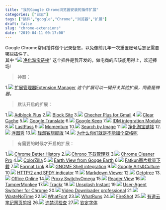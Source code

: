 ```yaml
---
title: "我的Google Chrome浏览器安装的插件扩展"
categories: ["日志"]
tags: ["插件","google","Chrome","浏览器","扩展"]
draft: false
slug: "chrome-extensions"
date: "2019-04-11 00:17:00"
---
```


Google Chrome常用插件做个记录备忘，以免像前几年一次重置账号后忘记需要哪些插件了。  
其中 “<img src="https://cdn.jsdelivr.net/gh/eallion/eallion.github.io@gh-pages/images/2019/04/11/pic_012.png"> [净化淘宝链接](https://chrome.google.com/webstore/detail/npokdddpckpfhlecbgmplgcidebjmkfm)” 这个插件是我开发的，做电商的应该能用得上，欢迎捧场!

> 神器：

1.<img src="https://cdn.jsdelivr.net/gh/eallion/eallion.github.io@gh-pages/images/2019/04/11/pic_001.png"> [扩展管理器Extension Manager](https://chrome.google.com/webstore/detail/gjldcdngmdknpinoemndlidpcabkggco)
*这个扩展可以一键开关其他扩展，简直是神器。*

> 默认开启的扩展：

1.<img src="https://cdn.jsdelivr.net/gh/eallion/eallion.github.io@gh-pages/images/2019/04/11/pic_002.png"> [Adblock Plus](https://chrome.google.com/webstore/detail/cfhdojbkjhnklbpkdaibdccddilifddb)
2.<img src="https://cdn.jsdelivr.net/gh/eallion/eallion.github.io@gh-pages/images/2019/04/11/pic_003.png"> [Block Site](https://chrome.google.com/webstore/detail/eiimnmioipafcokbfikbljfdeojpcgbh)
3.<img src="https://cdn.jsdelivr.net/gh/eallion/eallion.github.io@gh-pages/images/2019/04/11/pic_004.png"> [Checher Plus for Gmail](https://chrome.google.com/webstore/detail/oeopbcgkkoapgobdbedcemjljbihmemj)
4.<img src="https://cdn.jsdelivr.net/gh/eallion/eallion.github.io@gh-pages/images/2019/04/11/pic_005.png"> [Clear Cache](https://chrome.google.com/webstore/detail/cppjkneekbjaeellbfkmgnhonkkjfpdn)
5.<img src="https://cdn.jsdelivr.net/gh/eallion/eallion.github.io@gh-pages/images/2019/04/11/pic_006.png"> [Google Translate](https://chrome.google.com/webstore/detail/aapbdbdomjkkjkaonfhkkikfgjllcleb)
6.<img src="https://cdn.jsdelivr.net/gh/eallion/eallion.github.io@gh-pages/images/2019/04/11/pic_007.png"> [Google Keep](https://chrome.google.com/webstore/detail/lpcaedmchfhocbbapmcbpinfpgnhiddi)
7.<img src="https://cdn.jsdelivr.net/gh/eallion/eallion.github.io@gh-pages/images/2019/04/11/pic_008.png"> [IDM integration Module](https://chrome.google.com/webstore/detail/ngpampappnmepgilojfohadhhmbhlaek)
8.<img src="https://cdn.jsdelivr.net/gh/eallion/eallion.github.io@gh-pages/images/2019/04/11/pic_009.png"> [LastPass](https://chrome.google.com/webstore/detail/hdokiejnpimakedhajhdlcegeplioahd)
9.<img src="https://cdn.jsdelivr.net/gh/eallion/eallion.github.io@gh-pages/images/2019/04/11/pic_010.png"> [Momentum](https://chrome.google.com/webstore/detail/laookkfknpbbblfpciffpaejjkokdgca)
10.<img src="https://cdn.jsdelivr.net/gh/eallion/eallion.github.io@gh-pages/images/2019/04/11/pic_011.png"> [Search by Image](https://chrome.google.com/webstore/detail/dajedkncpodkggklbegccjpmnglmnflm)
11.<img src="https://cdn.jsdelivr.net/gh/eallion/eallion.github.io@gh-pages/images/2019/04/11/pic_012.png"> [净化淘宝链接](https://chrome.google.com/webstore/detail/npokdddpckpfhlecbgmplgcidebjmkfm)
12.<img src="https://cdn.jsdelivr.net/gh/eallion/eallion.github.io@gh-pages/images/2019/04/11/pic_013.png"> [浮图秀](https://chrome.google.com/webstore/detail/mgpdnhlllbpncjpgokgfogidhoegebod)
13.<img src="https://cdn.jsdelivr.net/gh/eallion/eallion.github.io@gh-pages/images/2019/04/11/pic_014.png"> [轻淘客旗舰版](http://www.qingtaoke.com/chajian)
14.<img src="https://cdn.jsdelivr.net/gh/eallion/eallion.github.io@gh-pages/images/2019/04/11/pic_015.png"> [为什么你们就是不能加个空格呢](https://chrome.google.com/webstore/detail/paphcfdffjnbcgkokihcdjliihicmbpd)

> 有需要的时候才开启的扩展：

1.<img src="https://cdn.jsdelivr.net/gh/eallion/eallion.github.io@gh-pages/images/2019/04/11/pic_016.png"> [Chrome Better History](https://chrome.google.com/webstore/detail/aadbaagbanfijdnflkhepgjmhlpppbad)
2.<img src="https://cdn.jsdelivr.net/gh/eallion/eallion.github.io@gh-pages/images/2019/04/11/pic_017.png"> [Chrono 下载管理器](https://chrome.google.com/webstore/detail/mciiogijehkdemklbdcbfkefimifhecn)
3.<img src="https://cdn.jsdelivr.net/gh/eallion/eallion.github.io@gh-pages/images/2019/04/11/pic_cc.png"> [Chrome Cleaner Pro](https://chrome.google.com/webstore/detail/ccjleegmemocfpghkhpjmiccjcacackp)
4.<img src="https://cdn.jsdelivr.net/gh/eallion/eallion.github.io@gh-pages/images/2019/04/11/pic_018.png"> [ColorZilla](https://chrome.google.com/webstore/detail/bhlhnicpbhignbdhedgjhgdocnmhomnp)
5.<img src="https://cdn.jsdelivr.net/gh/eallion/eallion.github.io@gh-pages/images/2019/04/11/pic_019.png"> [Earth View from Googe Earth](https://chrome.google.com/webstore/detail/bhloflhklmhfpedakmangadcdofhnnoh)
6.<img src="https://cdn.jsdelivr.net/gh/eallion/eallion.github.io@gh-pages/images/2019/04/11/pic_020.png"> [Fatkun图片批量下载](https://chrome.google.com/webstore/detail/nnjjahlikiabnchcpehcpkdeckfgnohf)
7.<img src="https://cdn.jsdelivr.net/gh/eallion/eallion.github.io@gh-pages/images/2019/04/11/pic_021.png"> [Format Link](https://chrome.google.com/webstore/detail/pocemhmkmchpgamlnocemnbhlcjcbjgg)
8.<img src="https://cdn.jsdelivr.net/gh/eallion/eallion.github.io@gh-pages/images/2019/04/11/pic_022.png"> [GNOME Shell integration](https://chrome.google.com/webstore/detail/gphhapmejobijbbhgpjhcjognlahblep)
9.<img src="https://cdn.jsdelivr.net/gh/eallion/eallion.github.io@gh-pages/images/2019/04/11/pic_023.png"> [Google Arts&Culture](https://chrome.google.com/webstore/detail/akimgimeeoiognljlfchpbkpfbmeapkh)
10.<img src="https://cdn.jsdelivr.net/gh/eallion/eallion.github.io@gh-pages/images/2019/04/11/pic_024.png"> [HTTP/2 and SPDY indicator](https://chrome.google.com/webstore/detail/mpbpobfflnpcgagjijhmgnchggcjblin)
11.<img src="https://cdn.jsdelivr.net/gh/eallion/eallion.github.io@gh-pages/images/2019/04/11/pic_025.png"> [Markdown Viewer](https://chrome.google.com/webstore/detail/ckkdlimhmcjmikdlpkmbgfkaikojcbjk)
12.<img src="https://cdn.jsdelivr.net/gh/eallion/eallion.github.io@gh-pages/images/2019/04/11/pic_026.png"> [Octotree](https://chrome.google.com/webstore/detail/bkhaagjahfmjljalopjnoealnfndnagc)
13.<img src="https://cdn.jsdelivr.net/gh/eallion/eallion.github.io@gh-pages/images/2019/04/11/pic_027.png"> [Office Online](https://chrome.google.com/webstore/detail/ndjpnladcallmjemlbaebfadecfhkepb)
14.<img src="https://cdn.jsdelivr.net/gh/eallion/eallion.github.io@gh-pages/images/2019/04/11/pic_028.png"> [Proxy SwitchyOmega](https://chrome.google.com/webstore/detail/padekgcemlokbadohgkifijomclgjgif)
15.<img src="https://cdn.jsdelivr.net/gh/eallion/eallion.github.io@gh-pages/images/2019/04/11/pic_029.png"> [Reader View](https://chrome.google.com/webstore/detail/ecabifbgmdmgdllomnfinbmaellmclnh)
16.<img src="https://cdn.jsdelivr.net/gh/eallion/eallion.github.io@gh-pages/images/2019/04/11/pic_030.png"> [TamperMonkey](https://chrome.google.com/webstore/detail/dhdgffkkebhmkfjojejmpbldmpobfkfo)
17.<img src="https://cdn.jsdelivr.net/gh/eallion/eallion.github.io@gh-pages/images/2019/04/11/pic_031.png"> [Trackr](https://chrome.google.com/webstore/detail/pccehhnicffhgffhdfgainipddlopmie)
18.<img src="https://cdn.jsdelivr.net/gh/eallion/eallion.github.io@gh-pages/images/2019/04/11/pic_032.png"> [Unsplash Instant](https://chrome.google.com/webstore/detail/pejkokffkapolfffcgbmdmhdelanoaih)
19.<img src="https://cdn.jsdelivr.net/gh/eallion/eallion.github.io@gh-pages/images/2019/04/11/pic_033.png"> [User-Agent Switcher for  Chrome](https://chrome.google.com/webstore/detail/djflhoibgkdhkhhcedjiklpkjnoahfmg)
20.<img src="https://cdn.jsdelivr.net/gh/eallion/eallion.github.io@gh-pages/images/2019/04/11/pic_034.png"> [Video Downloader professional](https://chrome.google.com/webstore/detail/elicpjhcidhpjomhibiffojpinpmmpil)
21.<img src="https://cdn.jsdelivr.net/gh/eallion/eallion.github.io@gh-pages/images/2019/04/11/pic_035.png"> [WasteNoTime](https://chrome.google.com/webstore/detail/enebomhlllfaccbelnjhfgblnalofhch)
22.<img src="https://cdn.jsdelivr.net/gh/eallion/eallion.github.io@gh-pages/images/2019/04/11/pic_036.png"> [WhatFont](https://chrome.google.com/webstore/detail/jabopobgcpjmedljpbcaablpmlmfcogm)
23.<img src="https://cdn.jsdelivr.net/gh/eallion/eallion.github.io@gh-pages/images/2019/04/11/pic_037.png"> [WhatRuns](https://chrome.google.com/webstore/detail/cmkdbmfndkfgebldhnkbfhlneefdaaip)
24.<img src="https://cdn.jsdelivr.net/gh/eallion/eallion.github.io@gh-pages/images/2019/04/11/pic_038.png"> [FireShot](https://chrome.google.com/webstore/detail/mcbpblocgmgfnpjjppndjkmgjaogfceg)
25.<img src="https://cdn.jsdelivr.net/gh/eallion/eallion.github.io@gh-pages/images/2019/04/11/pic_039.png"> [有道云笔记网页剪报](https://chrome.google.com/webstore/detail/joinpgckiioeklibflapokicmndlcnef)
26.<img src="https://cdn.jsdelivr.net/gh/eallion/eallion.github.io@gh-pages/images/2019/04/11/pic_040.png"> [违禁词检查](https://chrome.google.com/webstore/detail/hidcgccgkiamehonfofohinbaeefabmi)
27.<img src="https://cdn.jsdelivr.net/gh/eallion/eallion.github.io@gh-pages/images/2019/04/11/pic_041.png"> [钦定字体](https://chrome.google.com/webstore/detail/lmjdabbpgabigbonekfpjhfgjekpnkge)
